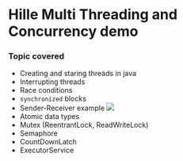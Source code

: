 # Hille Multi Threading and Concurrency demo

### Topic covered
- Creating and staring threads in java
- Interrupting threads
- Race conditions
- `synchronized` blocks
- Sender-Receiver example
![](https://docs.firstdecode.com/wp-content/uploads/2019/08/MSA_CompetingConsumersPattern3.png)
- Atomic data types
- Mutex (ReentrantLock, ReadWriteLock)
- Semaphore
- CountDownLatch
- ExecutorService
